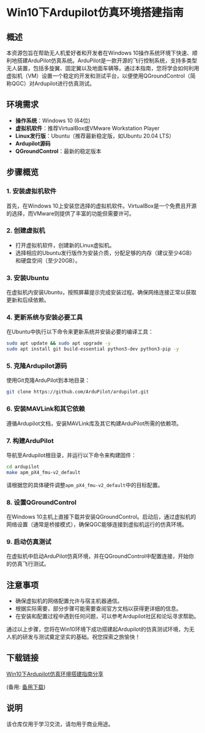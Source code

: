 # Win10下Ardupilot仿真环境搭建指南

## 概述

本资源包旨在帮助无人机爱好者和开发者在Windows 10操作系统环境下快速、顺利地搭建ArduPilot仿真系统。ArduPilot是一款开源的飞行控制系统，支持多类型无人装置，包括多旋翼、固定翼以及地面车辆等。通过本指南，您将学会如何利用虚拟机（VM）设置一个稳定的开发和测试平台，以便使用QGroundControl（简称QGC）对Ardupilot进行仿真测试。

## 环境需求

- **操作系统**：Windows 10 (64位)
- **虚拟机软件**：推荐VirtualBox或VMware Workstation Player
- **Linux发行版**：Ubuntu（推荐最新稳定版，如Ubuntu 20.04 LTS）
- **Ardupilot源码**
- **QGroundControl**：最新的稳定版本

## 步骤概览

### 1. 安装虚拟机软件

首先，在Windows 10上安装您选择的虚拟机软件。VirtualBox是一个免费且开源的选择，而VMware则提供了丰富的功能但需要许可。

### 2. 创建虚拟机

- 打开虚拟机软件，创建新的Linux虚拟机。
- 选择相应的Ubuntu发行版作为安装介质，分配足够的内存（建议至少4GB）和硬盘空间（至少20GB）。
  
### 3. 安装Ubuntu

在虚拟机内安装Ubuntu，按照屏幕提示完成安装过程。确保网络连接正常以获取更新和后续依赖。

### 4. 更新系统与安装必要工具

在Ubuntu中执行以下命令来更新系统并安装必要的编译工具：

```bash
sudo apt update && sudo apt upgrade -y
sudo apt install git build-essential python3-dev python3-pip -y
```

### 5. 克隆Ardupilot源码

使用Git克隆ArduPilot到本地目录：

```bash
git clone https://github.com/ArduPilot/ardupilot.git
```

### 6. 安装MAVLink和其它依赖

遵循Ardupilot文档，安装MAVLink库及其它构建ArduPilot所需的依赖项。

### 7. 构建ArduPilot

导航至Ardupilot根目录，并运行以下命令来构建固件：

```bash
cd ardupilot
make apm_pX4_fmu-v2_default
```

请根据您的具体硬件调整`apm_pX4_fmu-v2_default`中的目标配置。

### 8. 设置QGroundControl

在Windows 10主机上直接下载并安装QGroundControl。启动后，通过虚拟机的网络设置（通常是桥接模式），确保QGC能够连接到虚拟机运行的仿真环境。

### 9. 启动仿真测试

在虚拟机中启动ArduPilot仿真环境，并在QGroundControl中配置连接，开始你的仿真飞行测试。

## 注意事项

- 确保虚拟机的网络配置允许与宿主机器通信。
- 根据实际需要，部分步骤可能需要查阅官方文档以获得更详细的信息。
- 在安装和配置过程中遇到任何问题，可以参考Ardupilot社区和论坛寻求帮助。

通过以上步骤，您将在Win10环境下成功搭建起Ardupilot的仿真测试环境，为无人机的研发与测试奠定坚实的基础。祝您探索之旅愉快！

## 下载链接
[Win10下Ardupilot仿真环境搭建指南分享](https://pan.quark.cn/s/7b23429c66bc) 

(备用: [备用下载](https://pan.baidu.com/s/1eMxz2_v6eura9SVh8WbjkA?pwd=1234))

## 说明

该仓库仅用于学习交流，请勿用于商业用途。
